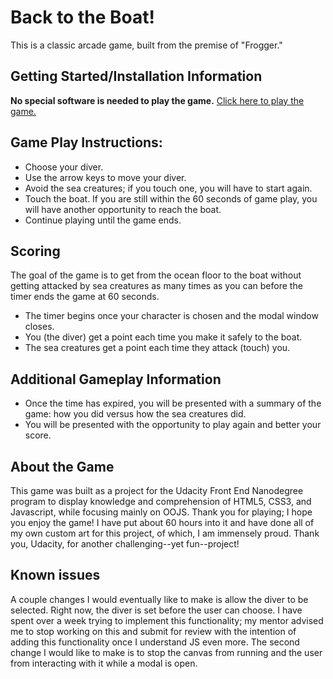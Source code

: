 # Back to the Boat!
This is a classic arcade game, built from the premise of "Frogger."  

## Getting Started/Installation Information
**No special software is needed to play the game.**
[Click here to play the game.](https://aliashleyg.github.io/arcade-game-final)

## Game Play Instructions:
* Choose your diver.
* Use the arrow keys to move your diver.
* Avoid the sea creatures; if you touch one, you will have to start again.
* Touch the boat. If you are still within the 60 seconds of game play, you will have another opportunity to reach the boat.
* Continue playing until the game ends. 

## Scoring
The goal of the game is to get from the ocean floor to the boat without getting attacked by sea creatures as many times as you can before the timer ends the game at 60 seconds.

* The timer begins once your character is chosen and the modal window closes.
* You (the diver) get a point each time you make it safely to the boat.
* The sea creatures get a point each time they attack (touch) you.

## Additional Gameplay Information
* Once the time has expired, you will be presented with a summary of the game: how you did versus how the sea creatures did. 
* You will be presented with the opportunity to play again and better your score. 

## About the Game
This game was built as a project for the Udacity Front End Nanodegree program to display knowledge and comprehension of HTML5, CSS3, and Javascript, while focusing mainly on OOJS. Thank you for playing; I hope you enjoy the game! I have put about 60 hours into it and have done all of my own custom art for this project, of which, I am immensely proud. Thank you, Udacity, for another challenging--yet fun--project!

## Known issues
A couple changes I would eventually like to make is allow the diver to be selected. Right now, the diver is set before the user can choose. I have spent over a week trying to implement this functionality; my mentor advised me to stop working on this and submit for review with the intention of adding this functionality once I understand JS even more. The second change I would like to make is to stop the canvas from running and the user from interacting with it while a modal is open. 
